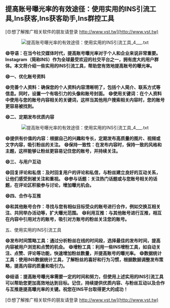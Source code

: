 ## **提高账号曝光率的有效途径：使用实用的INS引流工具,Ins获客,Ins获客助手,Ins群控工具**

[😍想了解推广相关软件的朋友请登录 http://www.vst.tw](http://www.vst.tw)

 <center><img src="https://vst.tw/MP4/tuiguang/png/8.png" alt="提高账号曝光率的有效途径：使用实用的INS引流工具_4___.txt"></center>

**😄导语：在当今社交媒体时代，提高账号曝光率对于个人和企业来说非常重要。Instagram（简称INS）作为全球最受欢迎的社交平台之一，拥有庞大的用户群体。本文将介绍一些实用的INS引流工具，帮助您有效地提高账号的曝光率。**

**😄一、优化账号资料**

**😄完善个人资料：确保您的个人资料内容清晰明了，包括个人简介、联系方式等信息。同时，设置一个有吸引力的头像和账号封面。**
**😄使用关键词：在个人资料中使用与您的账号内容相关的关键词，这样当其他用户搜索相关内容时，您的账号更容易被找到。**

**😄二、定期发布优质内容**

 <center><img src="https://vst.tw/MP4/tuiguang/png/8.png" alt="提高账号曝光率的有效途径：使用实用的INS引流工具_4___.txt"></center>

**😄提供有价值的内容：根据自己的兴趣和专长，定期发布高质量的图片、视频或文字内容，吸引粉丝的关注。**
**😄保持一致性：在发布内容时，保持一致的风格和主题，这样能够让粉丝更容易记住您的账号，并持续关注。**

**😄三、与用户互动**

**😄回复评论和私信：及时回复用户的评论和私信，与粉丝建立良好的互动关系，让他们感受到被关注和重视。**
**😄参与话题：关注热门话题或与您账号相关的话题，在评论区积极参与讨论，增加曝光机会。**

**😄四、合作与互推**

**😄和其他账号合作：寻找与您有相似目标受众的账号进行合作，例如交换互相关注、共同举办活动等，扩大曝光范围。**
**😄利用互推：与其他账号进行互推，相互在内容中引用对方的账号，吸引对方账号的粉丝关注您的账号。**

五、使用实用的INS引流工具

**😄发布时间策略工具：通过分析粉丝在线的时间段，选择最佳的发布时间，提高内容被用户浏览和点赞的机会。**
**😄增粉工具：利用一些INS增粉工具，如自动关注、点赞、评论等功能，快速增加粉丝数量，并提高账号的曝光率。**
**😄数据统计工具：使用INS数据统计工具，了解粉丝的喜好和行为习惯，根据数据调整发布策略，提高内容的质量和吸引力。**

**😄结语：提高账号曝光率需要一定的时间和努力，但使用上述实用的INS引流工具可以帮助您更加高效地达到目标。记住，持续提供优质内容、与粉丝互动以及合作与互推是提高曝光率的关键。祝您在INS平台取得更大的成功！**

[😍想了解推广相关软件的朋友请登录 http://www.vst.tw](http://www.vst.tw)



